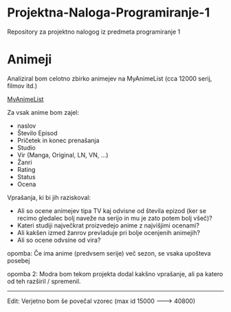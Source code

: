 # Projektna-Naloga-Programiranje-1
Repository za projektno nalogog iz predmeta programiranje 1

Animeji
==================

Analiziral bom celotno zbirko animejev na MyAnimeList (cca 12000 serij, filmov itd.)

[MyAnimeList](https://myanimelist.net/)

Za vsak anime bom zajel:
- naslov 
- Število Episod
- Pričetek in konec prenašanja
- Studio
- Vir (Manga, Original, LN, VN, ...)
- Žanri
- Rating 
- Status
- Ocena


Vprašanja, ki bi jih raziskoval:
- Ali so ocene animejev tipa TV kaj odvisne od števila epizod (ker se recimo gledalec bolj naveže na serijo in mu je zato potem bolj všeč)?
- Kateri studiji največkrat proizvedejo anime z najvišjimi ocenami?
- Ali kakšen izmed žanrov prevladuje pri bolje ocenjenih animejih?
- Ali so ocene odvsine od vira?

opomba: Če ima anime (predvsem serije) več sezon, se vsaka upošteva posebej 

opomba 2: Modra bom tekom projekta dodal kakšno vprašanje, ali pa katero od teh razširil / spremenil.
_____________________________________________________________________________________________

Edit: Verjetno bom še povečal vzorec (max id 15000 ---> 40800)

